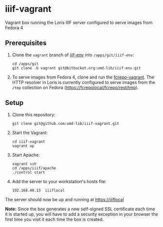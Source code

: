 # iiif-vagrant

Vagrant box running the Loris IIIF server configured to serve
images from Fedora 4

## Prerequisites

1. Clone the `vagrant` branch of [iiif-env] into 
   `/apps/git/iiif-env`:
   
   ```
   cd /apps/git
   git clone -b vagrant git@bitbucket.org:umd-lib/iiif-env.git
   ```
   
2. To serve images from Fedora 4, clone and run the
   [fcrepo-vagrant]. The HTTP resolver in Loris is currently
   configured to serve images from the `/tmp` collection on
   Fedora (<https://fcrepolocal/fcrepo/rest/tmp>).
   
## Setup

1. Clone this repository:

   ```
   git clone git@github.com:umd-lib/iiif-vagrant.git
   ```

2. Start the Vagrant:

   ```
   cd iiif-vagrant
   vagrant up
   ```

3. Start Apache:

   ```
   vagrant ssh
   cd /apps/iiif/apache
   ./control start
   ```

4. Add the server to your workstation's hosts file:

   ```
   192.168.40.13  iiiflocal
   ```

The server should now be up and running at <https://iiiflocal>

**Note:** Since the box generates a new self-signed SSL
certificate each time it is started up, you will have to add a
security exception in your browser the first time you visit it
each time the box is created.

[iiif-env]: https://bitbucket.org/umd-lib/iiif-env
[fcrepo-vagrant]: https://github.com/umd-lib/fcrepo-vagrant
